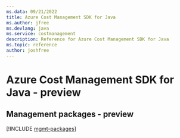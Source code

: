 ```yaml
---
ms.data: 09/21/2022
title: Azure Cost Management SDK for Java
ms.author: jfree
ms.devlang: java
ms.service: costmanagement
description: Reference for Azure Cost Management SDK for Java
ms.topic: reference
author: joshfree
---
```

# Azure Cost Management SDK for Java - preview

## Management packages - preview
[!INCLUDE [mgmt-packages](cost-management-mgmt-index.md)]